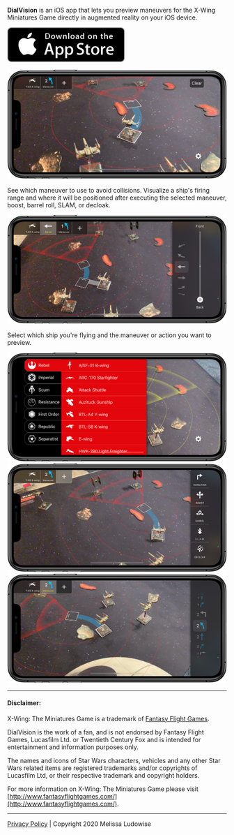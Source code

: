 **DialVision** is an iOS app that lets you preview maneuvers for the X-Wing Miniatures Game directly in augmented reality on your iOS device.

<a href="https://itunes.apple.com/us/app/dialvision/id1277244707"><img src="img/App_Store_Badge.svg"/></a>

<img src="img/screenshot-maneuver.png" width="577px"/>

See which maneuver to use to avoid collisions. Visualize a ship's firing range and where it will be positioned after executing the selected maneuver, boost, barrel roll, SLAM, or decloak.

<img src="img/screenshot-barrel-roll.png" width="577px"/>


Select which ship you're flying and the maneuver or action you want to preview.

<img src="img/screenshot-ship-picker.png" width="577px"/>
<img src="img/screenshot-movement-picker.png" width="577px"/>
<img src="img/screenshot-maneuver-picker.png" width="577px"/>

---

#### Disclaimer:

X-Wing: The Miniatures Game is a trademark of [Fantasy Flight Games](http://www.fantasyflightgames.com/).

DialVision is the work of a fan, and is not endorsed by Fantasy Flight Games, Lucasfilm Ltd. or Twentieth Century Fox and is intended for entertainment and information purposes only.

The names and icons of Star Wars characters, vehicles and any other Star Wars related items are registered trademarks and/or copyrights of Lucasfilm Ltd, or their respective trademark and copyright holders.

For more information on X-Wing: The Miniatures Game please visit [http://www.fantasyflightgames.com/](http://www.fantasyflightgames.com/).

---

[Privacy Policy](privacy-policy.md) | Copyright 2020 Melissa Ludowise